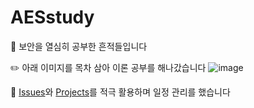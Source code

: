 # AESstudy
🐾 보안을 열심히 공부한 흔적들입니다

✏️ 아래 이미지를 목차 삼아 이론 공부를 해나갔습니다
![image](https://user-images.githubusercontent.com/83990946/226852087-24ed482c-79fe-4a9c-afb8-792e84aba053.png)

📅 [Issues](https://github.com/qorwlalsjimin/AESstudy/issues)와 [Projects](https://github.com/users/qorwlalsjimin/projects/2)를 적극 활용하며 일정 관리를 했습니다
